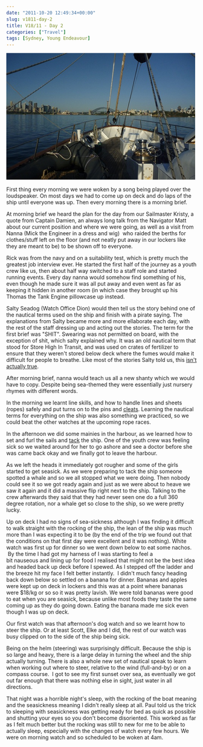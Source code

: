 ```yaml
---
date: "2011-10-20 12:49:34+00:00"
slug: v1811-day-2
title: V18/11 - Day 2
categories: ["Travel"]
tags: [Sydney, Young Endeavour]
---
```


![YE_sydneyship](ye_sydneyship.jpg)

First thing every morning we were woken by a song being played over the loudspeaker. On most days we had to come up on deck and do laps of the ship until everyone was up. Then every morning there is a morning brief.

At morning brief we heard the plan for the day from our Sailmaster Kristy, a quote from Captain Damien, an always long talk from the Navigator Matt about our current position and where we were going, as well as a visit from Nanna (Mick the Engineer in a dress and wig)  who raided the berths for clothes/stuff left on the floor (and not neatly put away in our lockers like they are meant to be) to be shown off to everyone.

Rick was from the navy and on a suitability test, which is pretty much the greatest job interview ever. He started the first half of the journey as a youth crew like us, then about half way switched to a staff role and started running events. Every day nanna would somehow find something of his, even though he made sure it was all put away and even went as far as keeping it hidden in another room (in which case they brought up his Thomas the Tank Engine pillowcase up instead.

Salty Seadog (Watch Office Dion) would then tell us the story behind one of the nautical terms used on the ship and finish with a pirate saying. The explanations from Salty became more and more ellaborate each day, with the rest of the staff dressing up and acting out the stories. The term for the first brief was "SHIT". Swearing was not permitted on board, with the exception of shit, which salty explained why. It was an old nautical term that stood for Store High In Transit, and was used on crates of fertilizer to ensure that they weren't stored below deck where the fumes would make it difficult for people to breathe. Like most of the stories Salty told us, this [isn't actually true](http://en.wikipedia.org/wiki/Shit#Etymology).

After morning brief, nanna would teach us all a new shanty which we would have to copy. Despite being sea-themed they were essentially just nursery rhymes with different words.

In the morning we learnt line skills, and how to handle lines and sheets (ropes) safely and put turns on to the pins and [cleats](http://en.wikipedia.org/wiki/Cleat_(nautical)). Learning the nautical terms for everything on the ship was also something we practiced, so we could beat the other watches at the upcoming rope races.

In the afternoon we did some mainies in the harbour, as we learned how to set and furl the sails and [tack](http://en.wikipedia.org/wiki/Tack_(sailing)) the ship. One of the youth crew was feeling sick so we waited around for her to go ashore and see a doctor before she was came back okay and we finally got to leave the harbour.

As we left the heads it immediately got rougher and some of the girls started to get seasick. As we were preparing to tack the ship someone spotted a whale and so we all stopped what we were doing. Then nobody could see it so we got ready again and just as we were about to heave we saw it again and it did a massive flip right next to the ship. Talking to the crew afterwards they said that they had never seen one do a full 360 degree rotation, nor a whale get so close to the ship, so we were pretty lucky.

Up on deck I had no signs of sea-sickness although I was finding it difficult to walk straight with the rocking of the ship, the lean of the ship was much more than I was expecting it to be (by the end of the trip we found out that the conditions on that first day were excellent and it was nothing). White watch was first up for dinner so we went down below to eat some nachos.  By the time I had got my harness of I was starting to feel a bit nauseous and lining up for food I realised that might not be the best idea and headed back up deck before I spewed. As I stepped off the ladder and the breeze hit my face I felt better instantly.  I didn't much fancy heading back down below so settled on a banana for dinner. Bananas and apples were kept up on deck in lockers and this was at a point where bananas were $18/kg or so so it was pretty lavish. We were told bananas were good to eat when you are seasick, because unlike most foods they taste the same coming up as they do going down. Eating the banana made me sick even though I was up on deck.

Our first watch was that afternoon's dog watch and so we learnt how to steer the ship. Or at least Scott, Elke and I did, the rest of our watch was busy clipped on to the side of the ship being sick.

Being on the helm (steering) was surprisingly difficult. Because the ship is so large and heavy, there is a large delay in turning the wheel and the ship actually turning. There is also a whole new set of nautical speak to learn when working out where to steer, relative to the wind (full-and-by) or on a compass course.  I got to see my first sunset over sea, as eventually we got out far enough that there was nothing else in sight, just water in all directions.

That night was a horrible night's sleep, with the rocking of the boat meaning and the seasickness meaning I didn't really sleep at all. Paul told us the trick to sleeping with seasickness was getting ready for bed as quick as possible and shutting your eyes so you don't become disoriented. This worked as far as I felt much better but the rocking was still to new for me to be able to actually sleep, especially with the changes of watch every few hours. We were on morning watch and so scheduled to be woken at 4am.
